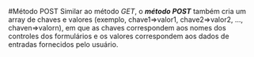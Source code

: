 #Método POST
Similar ao método *GET*, o ***método POST*** também cria um array de chaves e valores (exemplo, chave1=>valor1, chave2=>valor2, ..., chaven=>valorn), em que as chaves correspondem aos nomes dos controles dos formulários e os valores correspondem aos dados de entradas fornecidos pelo usuário. 
